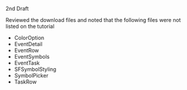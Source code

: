 2nd Draft

Reviewed the download files and noted that the following files were not listed on the tutorial
* ColorOption
* EventDetail
* EventRow
* EventSymbols
* EventTask
* SFSymbolStyling
* SymbolPicker
* TaskRow
